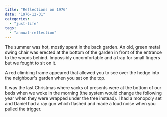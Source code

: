 ```yaml
---
title: "Reflections on 1976"
date: "1976-12-31"
categories: 
  - "just-life"
tags: 
  - "annual-reflection"
---
```


The summer was hot, mostly spent in the back garden. An old, green metal swing chair was erected at the bottom of the garden in front of the entrance to the woods behind. Impossibly uncomfortable and a trap for small fingers but we fought to sit on it.

A red climbing frame appeared that allowed you to see over the hedge into the neighbour's garden when you sat on the top.

It was the last Christmas where sacks of presents were at the bottom of our beds when we woke in the morning (the system would change the following year when they were wrapped under the tree instead). I had a monopoly set and Daniel had a ray gun which flashed and made a loud noise when you pulled the trigger.
